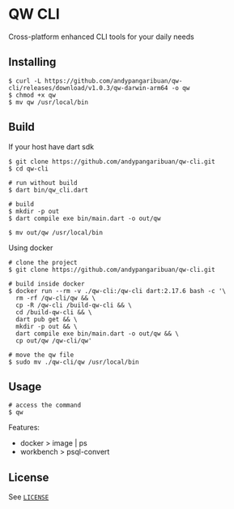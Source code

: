 <!--
pubspec.yaml
dev_dependencies:
  # dtg:
    # path: /Users/apangaribuan/repo/github/dtg
-->

# QW CLI

Cross-platform enhanced CLI tools for your daily needs

## Installing

```shell
$ curl -L https://github.com/andypangaribuan/qw-cli/releases/download/v1.0.3/qw-darwin-arm64 -o qw
$ chmod +x qw
$ mv qw /usr/local/bin
```

## Build

If your host have dart sdk

```shell
$ git clone https://github.com/andypangaribuan/qw-cli.git
$ cd qw-cli

# run without build
$ dart bin/qw_cli.dart

# build
$ mkdir -p out
$ dart compile exe bin/main.dart -o out/qw

$ mv out/qw /usr/local/bin
```

Using docker

```shell
# clone the project
$ git clone https://github.com/andypangaribuan/qw-cli.git

# build inside docker
$ docker run --rm -v ./qw-cli:/qw-cli dart:2.17.6 bash -c '\
  rm -rf /qw-cli/qw && \
  cp -R /qw-cli /build-qw-cli && \
  cd /build-qw-cli && \
  dart pub get && \
  mkdir -p out && \
  dart compile exe bin/main.dart -o out/qw && \
  cp out/qw /qw-cli/qw'

# move the qw file
$ sudo mv ./qw-cli/qw /usr/local/bin
```

## Usage

```shell
# access the command
$ qw
```

Features:

- docker > image | ps
- workbench > psql-convert

## License

See [`LICENSE`](./LICENSE)
